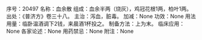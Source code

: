 序号：20497
名称：血余散
组成：血余半两（烧灰），鸡冠花根1两，柏叶1两。
出处：《普济方》卷三十八。
主治：泻血，脏毒。
加减：None
功效：None
用法用量：临卧温酒调下2钱，来晨酒1杯投之。
制备方法：上为末。
临床应用：None
各家论述：None
用药禁忌：None
附注：None
